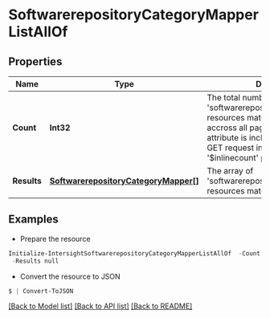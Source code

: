 # SoftwarerepositoryCategoryMapperListAllOf
## Properties

Name | Type | Description | Notes
------------ | ------------- | ------------- | -------------
**Count** | **Int32** | The total number of &#39;softwarerepository.CategoryMapper&#39; resources matching the request, accross all pages. The &#39;Count&#39; attribute is included when the HTTP GET request includes the &#39;$inlinecount&#39; parameter. | [optional] 
**Results** | [**SoftwarerepositoryCategoryMapper[]**](SoftwarerepositoryCategoryMapper.md) | The array of &#39;softwarerepository.CategoryMapper&#39; resources matching the request. | [optional] 

## Examples

- Prepare the resource
```powershell
Initialize-IntersightSoftwarerepositoryCategoryMapperListAllOf  -Count null `
 -Results null
```

- Convert the resource to JSON
```powershell
$ | Convert-ToJSON
```

[[Back to Model list]](../README.md#documentation-for-models) [[Back to API list]](../README.md#documentation-for-api-endpoints) [[Back to README]](../README.md)


